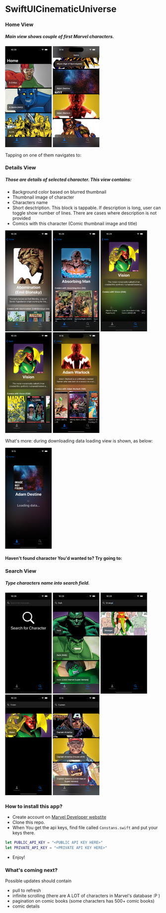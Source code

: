 # SwiftUICinematicUniverse

### Home View
##### Main view shows couple of first Marvel characters. 
<p align="leading">
<img src="https://github.com/ogrodowski-tomasz/SwiftUICinematicUniverse/blob/main/Screenshots/main1.png" width=150>
<img src="https://github.com/ogrodowski-tomasz/SwiftUICinematicUniverse/blob/main/Screenshots/main2.png" width=150>
</p>

Tapping on one of them navigates to:
### Details View
##### Those are details of selected character. This view contains:
- Background color based on blurred thumbnail
- Thumbnail image of character
- Characters name
- Short desctription. This block is tappable. If description is long, user can toggle show number of lines. There are cases where description is not provided
- Comics with this character (Comic thumbnail image and title)

<p align="leading">
<img src="https://github.com/ogrodowski-tomasz/SwiftUICinematicUniverse/blob/main/Screenshots/details1.png" width=150>
<img src="https://github.com/ogrodowski-tomasz/SwiftUICinematicUniverse/blob/main/Screenshots/details2.png" width=150>
<img src="https://github.com/ogrodowski-tomasz/SwiftUICinematicUniverse/blob/main/Screenshots/details3.png" width=150>
<img src="https://github.com/ogrodowski-tomasz/SwiftUICinematicUniverse/blob/main/Screenshots/details4.png" width=150>
<img src="https://github.com/ogrodowski-tomasz/SwiftUICinematicUniverse/blob/main/Screenshots/details5.png" width=150>
</p>

What's more: during downloading data loading view is shown, as below:
<p align="leading">
<img src="https://github.com/ogrodowski-tomasz/SwiftUICinematicUniverse/blob/main/Screenshots/loadingDetails1.png" width=150>
</p>

#### Haven't found character You'd wanted to? Try going to:
### Search View
##### Type characters name into search field. 
<p align="leading">
<img src="https://github.com/ogrodowski-tomasz/SwiftUICinematicUniverse/blob/main/Screenshots/searchStart.png" width=150>
<img src="https://github.com/ogrodowski-tomasz/SwiftUICinematicUniverse/blob/main/Screenshots/searchResults1.png" width=150>
<img src="https://github.com/ogrodowski-tomasz/SwiftUICinematicUniverse/blob/main/Screenshots/searchResults2.png" width=150>
<img src="https://github.com/ogrodowski-tomasz/SwiftUICinematicUniverse/blob/main/Screenshots/searchResults3.png" width=150>
<img src="https://github.com/ogrodowski-tomasz/SwiftUICinematicUniverse/blob/main/Screenshots/searchResults4.png" width=150>
</p>

### How to install this app?

- Create account on <a href="https://developer.marvel.com">Marvel Developer webstite</a>
- Clone this repo.
- When You get the api keys, find file called `Constans.swift` and put your keys there.
```swift
let PUBLIC_API_KEY = "<PUBLIC API KEY HERE>"
let PRIVATE_API_KEY = "<PRIVATE API KEY HERE>"
```
- Enjoy!


### What's coming next?
Possible updates should contain 
- pull to refresh
- infinite scrolling (there are A LOT of characters in Marvel's database :P )
- pagination on comic books (some characters has 500+ comic books)
- comic details
